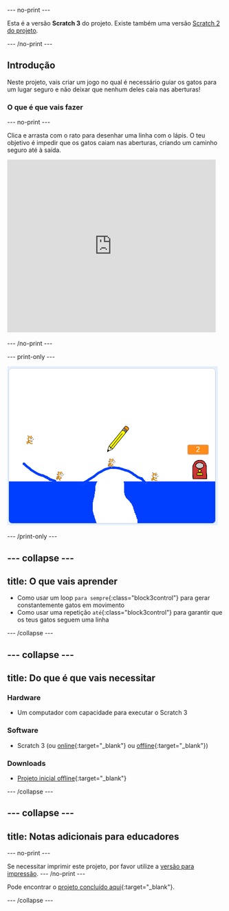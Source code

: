 --- no-print ---

Esta é a versão **Scratch 3** do projeto. Existe também uma versão [Scratch 2 do projeto](https://projects.raspberrypi.org/pt-PT/projects/cats-scratch2).

--- /no-print ---

## Introdução

Neste projeto, vais criar um jogo no qual é necessário guiar os gatos para um lugar seguro e não deixar que nenhum deles caia nas aberturas!

### O que é que vais fazer

--- no-print ---

Clica e arrasta com o rato para desenhar uma linha com o lápis. O teu objetivo é impedir que os gatos caiam nas aberturas, criando um caminho seguro até à saída.

<div class="scratch-preview">
  <iframe allowtransparency="true" width="485" height="402" src="https://scratch.mit.edu/projects/embed/382444986/?autostart=false" frameborder="0" scrolling="no"></iframe>
</div>

--- /no-print ---

--- print-only ---

![Gatos terminados](images/cats-finished.png)

--- /print-only ---

--- collapse ---
---
title: O que vais aprender
---

+ Como usar um loop `para sempre`{:class="block3control"} para gerar constantemente gatos em movimento
+ Como usar uma repetição `até`{:class="block3control"} para garantir que os teus gatos seguem uma linha

--- /collapse ---

--- collapse ---
---
title: Do que é que vais necessitar
---

### Hardware

+ Um computador com capacidade para executar o Scratch 3

### Software

+ Scratch 3 (ou [online](http://rpf.io/scratchon){:target="_blank"} ou [offline](http://rpf.io/scratchoff){:target="_blank"})

### Downloads

+ [Projeto inicial offline](http://rpf.io/p/pt-PT/cats-go){:target="_blank"}

--- /collapse ---

--- collapse ---
---
title: Notas adicionais para educadores
---

--- no-print ---

Se necessitar imprimir este projeto, por favor utilize a [versão para impressão](https://projects.raspberrypi.org/pt-PT/projects/cats/print).
--- /no-print ---

Pode encontrar o [projeto concluído aqui](http://rpf.io/p/pt-PT/cats-get){:target="_blank"}.

--- /collapse ---